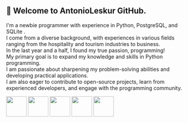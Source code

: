 ## 👋 Welcome to AntonioLeskur GitHub.
I'm a newbie programmer with experience in Python, PostgreSQL, and SQLite .<br>
I come from a diverse background, with experiences in various fields ranging from the hospitality and tourism industries to business.<br>
In the last year and a half, I found my true passion, programming!<br>
My primary goal is to expand my knowledge and skills in Python programming.<br> I am passionate about sharpening my problem-solving abilities and developing practical applications.<br>
I am also eager to contribute to open-source projects, learn from experienced developers, and engage with the programming community.<br>
  
  <img align="center" src="https://cdn.jsdelivr.net/gh/devicons/devicon/icons/python/python-original-wordmark.svg" 
       width="55" 
       height="55" /> 
            <img align="center" src="https://cdn.jsdelivr.net/gh/devicons/devicon/icons/sqlite/sqlite-original.svg"
       width="55" 
       height="55" />
  <img align="center" 
            src="https://cdn.jsdelivr.net/gh/devicons/devicon/icons/postgresql/postgresql-plain-wordmark.svg"
    width="55" 
       height="55"/>
       <img align="center" 
            src="https://github.com/AntonioLeskur/AntonioLeskur/assets/139459033/bc6790e7-6b6b-4bd7-9e7f-dc05f475d3a7"
    width="55" 
       height="55"/>
       <img align="center" 
            src="https://github.com/AntonioLeskur/AntonioLeskur/assets/139459033/e030be2f-fbe6-4d01-bc70-f1de00645b27"
    width="55" 
       height="55"/>

